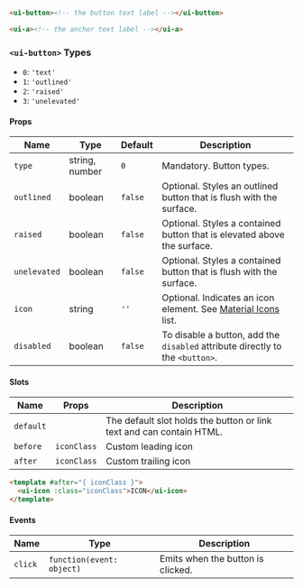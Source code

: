 ```html
<ui-button><!-- the button text label --></ui-button>

<ui-a><!-- the anchor text label --></ui-a>
```

### `<ui-button>` Types

- `0`: `'text'`
- `1`: `'outlined'`
- `2`: `'raised'`
- `3`: `'unelevated'`

#### Props

| Name         | Type           | Default | Description                                                                   |
| ------------ | -------------- | ------- | ----------------------------------------------------------------------------- |
| `type`       | string, number | `0`     | Mandatory. Button types.                                                      |
| `outlined`   | boolean        | `false` | Optional. Styles an outlined button that is flush with the surface.           |
| `raised`     | boolean        | `false` | Optional. Styles a contained button that is elevated above the surface.       |
| `unelevated` | boolean        | `false` | Optional. Styles a contained button that is flush with the surface.           |
| `icon`       | string         | `''`    | Optional. Indicates an icon element. See [Material Icons](/#/icons) list.     |
| `disabled`   | boolean        | `false` | To disable a button, add the `disabled` attribute directly to the `<button>`. |

#### Slots

| Name      | Props       | Description                                                          |
| --------- | ----------- | -------------------------------------------------------------------- |
| `default` |             | The default slot holds the button or link text and can contain HTML. |
| `before`  | `iconClass` | Custom leading icon                                                  |
| `after`   | `iconClass` | Custom trailing icon                                                 |

```html
<template #after="{ iconClass }">
  <ui-icon :class="iconClass">ICON</ui-icon>
</template>
```

#### Events

| Name    | Type                      | Description                       |
| ------- | ------------------------- | --------------------------------- |
| `click` | `function(event: object)` | Emits when the button is clicked. |
